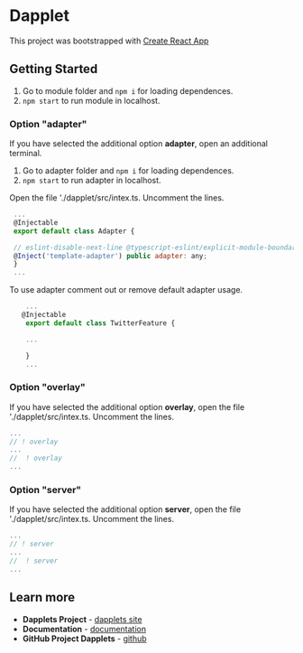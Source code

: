 # Dapplet

This project was bootstrapped with [Create React App](https://github.com/dapplets/create-dapplet-app)


## Getting Started

1.  Go to module folder and `npm i` for loading dependences.  
2.  `npm start` to run module in localhost.


### Option "adapter"


If you have selected the additional option **adapter**, open an additional terminal. 

1.   Go to adapter folder and `npm i` for loading dependences.
2.   `npm start` to run adapter in localhost.

Open the file './dapplet/src/intex.ts. Uncomment the lines.

   ```js
    ...
    @Injectable
    export default class Adapter {

    // eslint-disable-next-line @typescript-eslint/explicit-module-boundary-types, @typescript-eslint/no-explicit-any
    @Inject('template-adapter') public adapter: any;
    }
    ...
```

 To use adapter comment out or remove default adapter usage.

```js
    ...
   @Injectable
    export default class TwitterFeature {

    ...

    }
    ...
```


### Option "overlay"

If you have selected the additional option **overlay**, open the file './dapplet/src/intex.ts. Uncomment the lines.

  ```js
...
// ! overlay
...
//  ! overlay
...
 ```

 ### Option "server"

If you have selected the additional option **server**, open the file './dapplet/src/intex.ts. Uncomment the lines.

  ```js
...
// ! server
...
//  ! server
...
 ```

## Learn more

* **Dapplets Project** - [dapplets site](https://dapplets.org/)
* **Documentation** - [documentation](https://docs.dapplets.org/docs/)
* **GitHub Project Dapplets** - [github](https://github.com/dapplets)